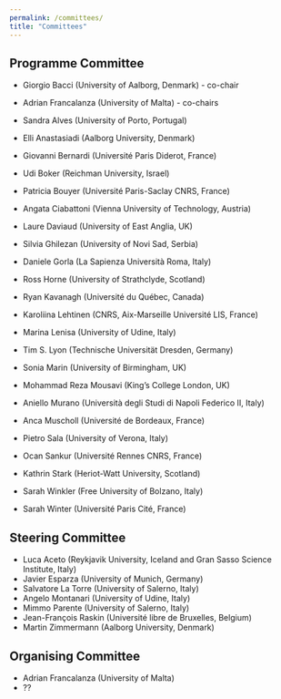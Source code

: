 ```yaml
---
permalink: /committees/
title: "Committees"
---
```


## Programme Committee

- Giorgio Bacci (University of Aalborg, Denmark) - co-chair
- Adrian Francalanza (University of Malta) - co-chairs

- Sandra Alves (University of Porto, Portugal)
- Elli Anastasiadi (Aalborg University, Denmark)
- Giovanni Bernardi (Université Paris Diderot, France)
- Udi Boker (Reichman University, Israel)
- Patricia Bouyer (Université Paris-Saclay CNRS, France)
- Angata Ciabattoni (Vienna University of Technology, Austria)
- Laure Daviaud (University of East Anglia, UK)
- Silvia Ghilezan (University of Novi Sad, Serbia)
- Daniele Gorla (La Sapienza Università Roma, Italy)
- Ross Horne (University of Strathclyde, Scotland)
- Ryan Kavanagh (Université du Québec, Canada)
- Karoliina Lehtinen (CNRS, Aix-Marseille Université LIS, France)
- Marina Lenisa (University of Udine, Italy)
- Tim S. Lyon (Technische Universität Dresden, Germany)
- Sonia Marin (University of Birmingham, UK)
- Mohammad Reza	Mousavi	(King’s College London, UK)
- Aniello Murano (Università degli Studi di Napoli Federico II, Italy)
- Anca Muscholl (Université de Bordeaux, France)
- Pietro Sala (University of Verona, Italy)
- Ocan Sankur (Université Rennes CNRS, France)
- Kathrin Stark (Heriot-Watt University, Scotland)
- Sarah Winkler (Free University of Bolzano, Italy)
- Sarah Winter (Université Paris Cité, France)

## Steering Committee
- Luca Aceto (Reykjavik University, Iceland and Gran Sasso Science Institute, Italy)
- Javier Esparza (University of Munich, Germany)
- Salvatore La Torre (University of Salerno, Italy)
- Angelo Montanari (University of Udine, Italy)
- Mimmo Parente (University of Salerno, Italy)
- Jean-François Raskin (Université libre de Bruxelles, Belgium)
- Martin Zimmermann (Aalborg University, Denmark)

## Organising Committee
- Adrian Francalanza (University of Malta)
- ??

